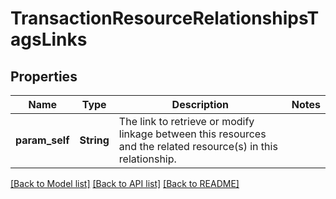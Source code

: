 # TransactionResourceRelationshipsTagsLinks

## Properties

Name | Type | Description | Notes
------------ | ------------- | ------------- | -------------
**param_self** | **String** | The link to retrieve or modify linkage between this resources and the related resource(s) in this relationship.  | 

[[Back to Model list]](../README.md#documentation-for-models) [[Back to API list]](../README.md#documentation-for-api-endpoints) [[Back to README]](../README.md)


